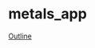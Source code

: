 # metals_app

[Outline](https://docs.google.com/document/d/1yl3GsVFUMctDQ4Lr52fm36aya4C-rjK3DejtdegFmLU/edit?usp=sharing)
